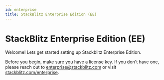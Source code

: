 ```yaml
---
id: enterprise
title: StackBlitz Enterprise Edition (EE)
---
```


# StackBlitz Enterprise Edition (EE)

Welcome! Lets get started setting up Stackblitz Enterprise Edition.

Before you begin, make sure you have a license key. If you don't have one, please reach out to [enterprise@stackblitz.com](mailto:enterprise@stackblitz.com) or visit [stackblitz.com/enterprise](https://stackblitz.com/enterprise).

<!-- 
Reference guide.
SysAdmin Console. Used for k8s, updates, etc.
StackBlitz Admin Portal. Used for SSO, NPM, audit logs, and more.

What is your cluster setup? Embedded, existing, etc split out into their own pages. -->
